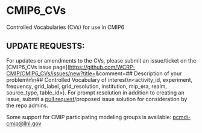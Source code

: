 # CMIP6_CVs
Controlled Vocabularies (CVs) for use in CMIP6

UPDATE REQUESTS:
----------------

For updates or amendments to the CVs, please submit an issue/ticket on the [CMIP6_CVs issue page](https://github.com/WCRP-CMIP/CMIP6_CVs/issues/new?title=<CV OF INTEREST AND BRIEF INFO>&comment=## Description of your problem\n\n## Controlled Vocabulary of interest\n<activity_id, experiment, frequency, grid_label, grid_resolution, institution, mip_era, realm, source_type, table_id>). For prompt resolution in addition to creating an issue, submit a [pull request](https://github.com/WCRP-CMIP/CMIP6_CVs/pulls)/proposed issue solution for consideration by the repo admins.

Some support for CMIP participating modeling groups is available: pcmdi-cmip@llnl.gov
